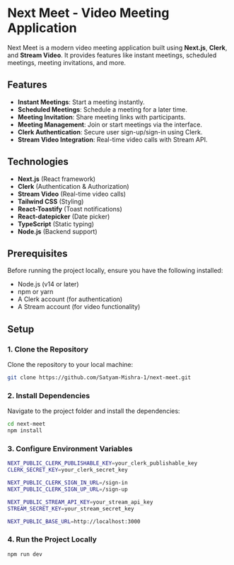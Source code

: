 # Next Meet - Video Meeting Application

Next Meet is a modern video meeting application built using **Next.js**, **Clerk**, and **Stream Video**. It provides features like instant meetings, scheduled meetings, meeting invitations, and more.

## Features

- **Instant Meetings**: Start a meeting instantly.
- **Scheduled Meetings**: Schedule a meeting for a later time.
- **Meeting Invitation**: Share meeting links with participants.
- **Meeting Management**: Join or start meetings via the interface.
- **Clerk Authentication**: Secure user sign-up/sign-in using Clerk.
- **Stream Video Integration**: Real-time video calls with Stream API.

## Technologies

- **Next.js** (React framework)
- **Clerk** (Authentication & Authorization)
- **Stream Video** (Real-time video calls)
- **Tailwind CSS** (Styling)
- **React-Toastify** (Toast notifications)
- **React-datepicker** (Date picker)
- **TypeScript** (Static typing)
- **Node.js** (Backend support)

## Prerequisites

Before running the project locally, ensure you have the following installed:

- Node.js (v14 or later)
- npm or yarn
- A Clerk account (for authentication)
- A Stream account (for video functionality)

## Setup

### 1. Clone the Repository

Clone the repository to your local machine:

```bash
git clone https://github.com/Satyam-Mishra-1/next-meet.git

```

### 2. Install Dependencies
Navigate to the project folder and install the dependencies:

```bash 
cd next-meet
npm install
```

### 3. Configure Environment Variables
```bash
NEXT_PUBLIC_CLERK_PUBLISHABLE_KEY=your_clerk_publishable_key
CLERK_SECRET_KEY=your_clerk_secret_key

NEXT_PUBLIC_CLERK_SIGN_IN_URL=/sign-in
NEXT_PUBLIC_CLERK_SIGN_UP_URL=/sign-up

NEXT_PUBLIC_STREAM_API_KEY=your_stream_api_key
STREAM_SECRET_KEY=your_stream_secret_key

NEXT_PUBLIC_BASE_URL=http://localhost:3000

```

### 4. Run the Project Locally
```bash
npm run dev
``` 
